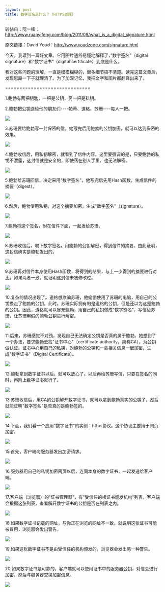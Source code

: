 ```yaml
---
layout: post
title: 数字签名是什么？（HTTPS原理）
---
```


转帖自：阮一峰：<http://www.ruanyifeng.com/blog/2011/08/what_is_a_digital_signature.html>

原文链接：David Youd：http://www.youdzone.com/signature.html

今天，我读到一篇好文章。它用图片通俗易懂地解释了，”数字签名”（digital signature）和”数字证书”（digital certificate）到底是什么。

我对这些问题的理解，一直是模模糊糊的，很多细节搞不清楚。读完这篇文章后，发现思路一下子就理清了。为了加深记忆，我把文字和图片都翻译出来了。

==============================

1.鲍勃有两把钥匙，一把是公钥，另一把是私钥。



2.鲍勃把公钥送给他的朋友们----帕蒂、道格、苏珊----每人一把。

![](/res/img/in_posts/ds/2.png)

3.苏珊要给鲍勃写一封保密的信。她写完后用鲍勃的公钥加密，就可以达到保密的效果。

![](/res/img/in_posts/ds/3.png)

4.鲍勃收信后，用私钥解密，就看到了信件内容。这里要强调的是，只要鲍勃的私钥不泄露，这封信就是安全的，即使落在别人手里，也无法解密。

![](/res/img/in_posts/ds/4.png)

5.鲍勃给苏珊回信，决定采用"数字签名"。他写完后先用Hash函数，生成信件的摘要（digest）。

![](/res/img/in_posts/ds/5.png)

6.然后，鲍勃使用私钥，对这个摘要加密，生成"数字签名"（signature）。

![](/res/img/in_posts/ds/6.png)

7.鲍勃将这个签名，附在信件下面，一起发给苏珊。

![](/res/img/in_posts/ds/7.png)

8.苏珊收信后，取下数字签名，用鲍勃的公钥解密，得到信件的摘要。由此证明，这封信确实是鲍勃发出的。

![](/res/img/in_posts/ds/8.png)

9.苏珊再对信件本身使用Hash函数，将得到的结果，与上一步得到的摘要进行对比。如果两者一致，就证明这封信未被修改过。

![](/res/img/in_posts/ds/9.png)

10.复杂的情况出现了。道格想欺骗苏珊，他偷偷使用了苏珊的电脑，用自己的公钥换走了鲍勃的公钥。此时，苏珊实际拥有的是道格的公钥，但是还以为这是鲍勃的公钥。因此，道格就可以冒充鲍勃，用自己的私钥做成"数字签名"，写信给苏珊，让苏珊用假的鲍勃公钥进行解密。

![](/res/img/in_posts/ds/10.png)

11.后来，苏珊感觉不对劲，发现自己无法确定公钥是否真的属于鲍勃。她想到了一个办法，要求鲍勃去找"证书中心"（certificate authority，简称CA），为公钥做认证。证书中心用自己的私钥，对鲍勃的公钥和一些相关信息一起加密，生成"数字证书"（Digital Certificate）。

![](/res/img/in_posts/ds/11.png)

12.鲍勃拿到数字证书以后，就可以放心了。以后再给苏珊写信，只要在签名的同时，再附上数字证书就行了。

![](/res/img/in_posts/ds/12.png)

13.苏珊收信后，用CA的公钥解开数字证书，就可以拿到鲍勃真实的公钥了，然后就能证明"数字签名"是否真的是鲍勃签的。

![](/res/img/in_posts/ds/13.png)

14.下面，我们看一个应用"数字证书"的实例：https协议。这个协议主要用于网页加密。

![](/res/img/in_posts/ds/14.png)

15.首先，客户端向服务器发出加密请求。

![](/res/img/in_posts/ds/15.png)

16.服务器用自己的私钥加密网页以后，连同本身的数字证书，一起发送给客户端。

![](/res/img/in_posts/ds/16.png)

17.客户端（浏览器）的"证书管理器"，有"受信任的根证书颁发机构"列表。客户端会根据这张列表，查看解开数字证书的公钥是否在列表之内。

![](/res/img/in_posts/ds/17.png)

18.如果数字证书记载的网址，与你正在浏览的网址不一致，就说明这张证书可能被冒用，浏览器会发出警告。

![](/res/img/in_posts/ds/18.png)

19.如果这张数字证书不是由受信任的机构颁发的，浏览器会发出另一种警告。

![](/res/img/in_posts/ds/19.png)

20.如果数字证书是可靠的，客户端就可以使用证书中的服务器公钥，对信息进行加密，然后与服务器交换加密信息。

![](/res/img/in_posts/ds/20.png)
